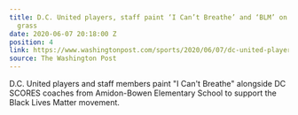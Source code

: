 ```yaml
---
title: D.C. United players, staff paint ‘I Can’t Breathe’ and ‘BLM’ on Audi Field
  grass
date: 2020-06-07 20:18:00 Z
position: 4
link: https://www.washingtonpost.com/sports/2020/06/07/dc-united-players-staff-paint-i-cant-breathe-blm-audi-field-grass/
source: The Washington Post
---
```


D.C. United players and staff members paint "I Can't Breathe" alongside DC SCORES coaches from Amidon-Bowen Elementary School to support the Black Lives Matter movement.